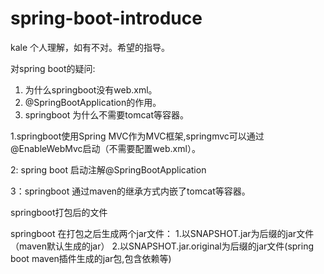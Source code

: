 # spring-boot-introduce

kale 个人理解，如有不对。希望的指导。

对spring boot的疑问:
  1. 为什么springboot没有web.xml。
  2. @SpringBootApplication的作用。
  3. springboot 为什么不需要tomcat等容器。
  
1.springboot使用Spring MVC作为MVC框架,springmvc可以通过@EnableWebMvc启动（不需要配置web.xml）。     

2:
 spring boot 启动注解@SpringBootApplication

       
3：springboot 通过maven的继承方式内嵌了tomcat等容器。

springboot打包后的文件
  
  springboot 在打包之后生成两个jar文件：
    1.以SNAPSHOT.jar为后缀的jar文件（maven默认生成的jar）
    2.以SNAPSHOT.jar.original为后缀的jar文件(spring boot maven插件生成的jar包,包含依赖等)
 
